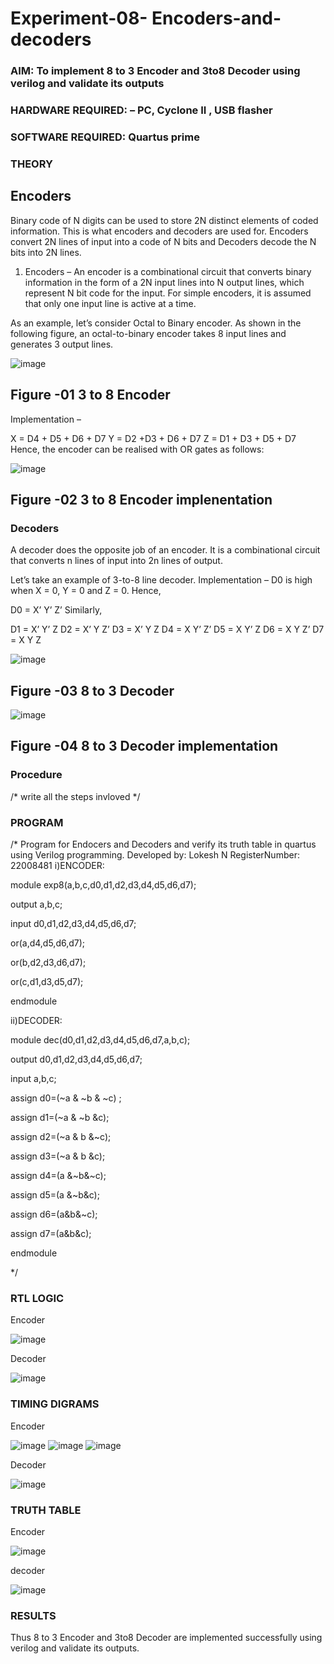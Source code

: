 # Experiment-08- Encoders-and-decoders 
### AIM: To implement 8 to 3 Encoder and  3to8 Decoder using verilog and validate its outputs
### HARDWARE REQUIRED:  – PC, Cyclone II , USB flasher
### SOFTWARE REQUIRED:   Quartus prime
### THEORY 

## Encoders
Binary code of N digits can be used to store 2N distinct elements of coded information. This is what encoders and decoders are used for. Encoders convert 2N lines of input into a code of N bits and Decoders decode the N bits into 2N lines.

1. Encoders –
An encoder is a combinational circuit that converts binary information in the form of a 2N input lines into N output lines, which represent N bit code for the input. For simple encoders, it is assumed that only one input line is active at a time.

As an example, let’s consider Octal to Binary encoder. As shown in the following figure, an octal-to-binary encoder takes 8 input lines and generates 3 output lines.

![image](https://user-images.githubusercontent.com/36288975/171543588-bc0746df-a173-4b35-989e-5fb7d385fe8a.png)
## Figure -01 3 to 8 Encoder 


Implementation –

X = D4 + D5 + D6 + D7
Y = D2 +D3 + D6 + D7
Z = D1 + D3 + D5 + D7 
Hence, the encoder can be realised with OR gates as follows:


![image](https://user-images.githubusercontent.com/36288975/171543740-68403b82-aa93-4c98-9343-f32b14885a2e.png)
## Figure -02 3 to 8 Encoder implenentation 

 ### Decoders 
A decoder does the opposite job of an encoder. It is a combinational circuit that converts n lines of input into 2n lines of output.

Let’s take an example of 3-to-8 line decoder.
Implementation –
D0 is high when X = 0, Y = 0 and Z = 0. Hence,

D0 = X’ Y’ Z’ 
Similarly,

D1 = X’ Y’ Z
D2 = X’ Y Z’
D3 = X’ Y Z
D4 = X Y’ Z’
D5 = X Y’ Z
D6 = X Y Z’
D7 = X Y Z 


![image](https://user-images.githubusercontent.com/36288975/171543978-ee2d0671-2846-40a1-8705-507fd6287a49.png)
## Figure -03 8 to 3 Decoder 



![image](https://user-images.githubusercontent.com/36288975/171543866-5a6eace6-8683-49d7-9c4f-a7cb30ec3035.png)
## Figure -04 8 to 3 Decoder implementation 

### Procedure
/* write all the steps invloved */



### PROGRAM 
/*
Program for Endocers and Decoders  and verify its truth table in quartus using Verilog programming.
Developed by: Lokesh N
RegisterNumber:  22008481
i)ENCODER:

module exp8(a,b,c,d0,d1,d2,d3,d4,d5,d6,d7);

output a,b,c;

input d0,d1,d2,d3,d4,d5,d6,d7;

or(a,d4,d5,d6,d7);

or(b,d2,d3,d6,d7);

or(c,d1,d3,d5,d7);

endmodule

ii)DECODER:

module dec(d0,d1,d2,d3,d4,d5,d6,d7,a,b,c);

output d0,d1,d2,d3,d4,d5,d6,d7;

input a,b,c;

assign d0=(~a & ~b & ~c) ;

assign d1=(~a & ~b &c);

assign d2=(~a & b &~c);

assign d3=(~a & b &c);

assign d4=(a &~b&~c);

assign d5=(a &~b&c);

assign d6=(a&b&~c);

assign d7=(a&b&c);

endmodule
 
*/






### RTL LOGIC  
Encoder

![image](https://user-images.githubusercontent.com/119393019/213957446-11031d99-42c5-4d54-b051-c4de4f6e3c98.png)

Decoder

![image](https://user-images.githubusercontent.com/119393019/213957471-df7538e8-59b4-4768-9b28-b3e570d0b9b8.png)







### TIMING DIGRAMS  
Encoder

![image](https://user-images.githubusercontent.com/119393019/213957525-d45f21ad-7f69-400f-af1c-1d321c6a438e.png)
![image](https://user-images.githubusercontent.com/119393019/213957550-2f6e9815-f937-4b70-8cec-31ab8a37934c.png)
![image](https://user-images.githubusercontent.com/119393019/213957559-40951fab-3b68-4741-94a5-3152db8e01bf.png)

Decoder

![image](https://user-images.githubusercontent.com/119393019/213957590-d28ff5c1-8e86-478f-a8e8-cc2d9552c951.png)



### TRUTH TABLE 
Encoder

![image](https://user-images.githubusercontent.com/119393019/213957617-7d9d11e8-3189-4d37-b4a2-d4ca6a11c718.png)

decoder

![image](https://user-images.githubusercontent.com/119393019/213957638-32ddf276-c626-45aa-bcaa-eedaaf64aebf.png)




### RESULTS 
Thus 8 to 3 Encoder and 3to8 Decoder are implemented successfully using verilog and validate its outputs.

